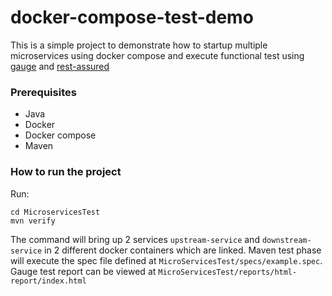 # docker-compose-test-demo

This is a simple project to demonstrate how to startup multiple microservices using docker compose and execute functional test using [gauge](https://gauge.org/) and [rest-assured](http://rest-assured.io/)

### Prerequisites

* Java
* Docker
* Docker compose
* Maven

### How to run the project

Run:

```
cd MicroservicesTest
mvn verify
```

The command will bring up 2 services `upstream-service` and `downstream-service` in 2 different docker containers which are linked. Maven test phase will execute the spec file defined at `MicroServicesTest/specs/example.spec`. Gauge test report can be viewed at `MicroServicesTest/reports/html-report/index.html`

